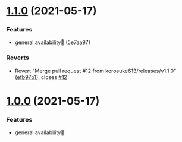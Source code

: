 # [1.1.0](https://github.com/actions/typescript-action/compare/v1.0.0...v1.1.0) (2021-05-17)


### Features

* general availability🎉 ([5e7aa97](https://github.com/actions/typescript-action/commit/5e7aa97515bd919d36f2f4bf5142b7ab345d5e48))


### Reverts

* Revert "Merge pull request #12 from korosuke613/releases/v1.1.0" ([efb97b1](https://github.com/actions/typescript-action/commit/efb97b1e4d0512699ae11ec04ce542a66362040c)), closes [#12](https://github.com/actions/typescript-action/issues/12)



# [1.0.0](https://github.com/actions/typescript-action/compare/v0.0.0...v0.1.0) (2021-05-17)

### Features

* general availability🎉
